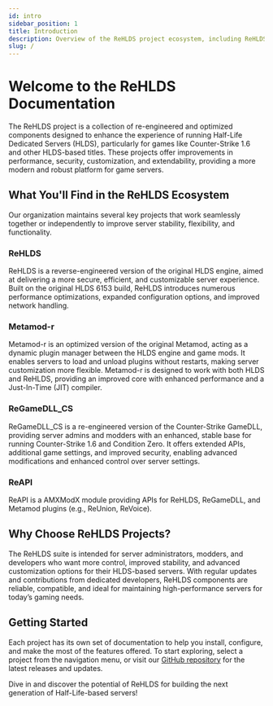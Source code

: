 ```yaml
---
id: intro
sidebar_position: 1
title: Introduction
description: Overview of the ReHLDS project ecosystem, including ReHLDS, Metamod-r, and ReGameDLL_CS, designed to enhance the Half-Life Dedicated Server experience.
slug: /
---
```


# Welcome to the ReHLDS Documentation

The ReHLDS project is a collection of re-engineered and optimized components designed to enhance the experience of running Half-Life Dedicated Servers (HLDS), particularly for games like Counter-Strike 1.6 and other HLDS-based titles. These projects offer improvements in performance, security, customization, and extendability, providing a more modern and robust platform for game servers.

## What You'll Find in the ReHLDS Ecosystem

Our organization maintains several key projects that work seamlessly together or independently to improve server stability, flexibility, and functionality.

### ReHLDS

ReHLDS is a reverse-engineered version of the original HLDS engine, aimed at delivering a more secure, efficient, and customizable server experience. Built on the original HLDS 6153 build, ReHLDS introduces numerous performance optimizations, expanded configuration options, and improved network handling.

### Metamod-r

Metamod-r is an optimized version of the original Metamod, acting as a dynamic plugin manager between the HLDS engine and game mods. It enables servers to load and unload plugins without restarts, making server customization more flexible. Metamod-r is designed to work with both HLDS and ReHLDS, providing an improved core with enhanced performance and a Just-In-Time (JIT) compiler.

### ReGameDLL_CS

ReGameDLL_CS is a re-engineered version of the Counter-Strike GameDLL, providing server admins and modders with an enhanced, stable base for running Counter-Strike 1.6 and Condition Zero. It offers extended APIs, additional game settings, and improved security, enabling advanced modifications and enhanced control over server settings.

### ReAPI

ReAPI is a AMXModX module providing APIs for ReHLDS, ReGameDLL, and Metamod plugins (e.g., ReUnion, ReVoice).

## Why Choose ReHLDS Projects?

The ReHLDS suite is intended for server administrators, modders, and developers who want more control, improved stability, and advanced customization options for their HLDS-based servers. With regular updates and contributions from dedicated developers, ReHLDS components are reliable, compatible, and ideal for maintaining high-performance servers for today’s gaming needs.

## Getting Started

Each project has its own set of documentation to help you install, configure, and make the most of the features offered. To start exploring, select a project from the navigation menu, or visit our [GitHub repository](https://github.com/ReHLDS) for the latest releases and updates.

Dive in and discover the potential of ReHLDS for building the next generation of Half-Life-based servers!
